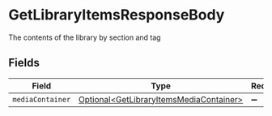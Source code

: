 # GetLibraryItemsResponseBody

The contents of the library by section and tag


## Fields

| Field                                                                                                | Type                                                                                                 | Required                                                                                             | Description                                                                                          |
| ---------------------------------------------------------------------------------------------------- | ---------------------------------------------------------------------------------------------------- | ---------------------------------------------------------------------------------------------------- | ---------------------------------------------------------------------------------------------------- |
| `mediaContainer`                                                                                     | [Optional\<GetLibraryItemsMediaContainer>](../../models/operations/GetLibraryItemsMediaContainer.md) | :heavy_minus_sign:                                                                                   | N/A                                                                                                  |